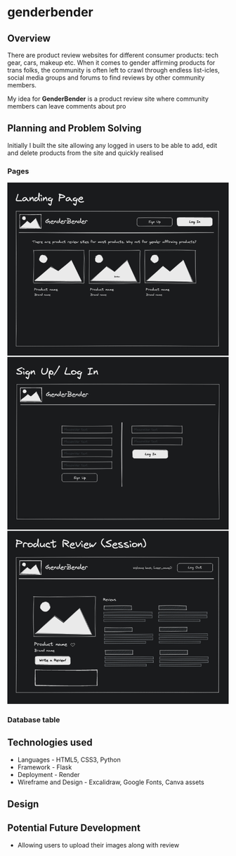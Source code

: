# genderbender

## Overview
There are product review websites for different consumer products: tech gear, cars, makeup etc. When it comes to gender affirming products for trans folks, the community is often left to crawl through endless list-icles, social media groups and forums to find reviews by other community members.

My idea for **GenderBender** is a product review site where community members can leave comments about pro

## Planning and Problem Solving
Initially I built the site allowing any logged in users to be able to add, edit and delete products from the site and quickly realised 
### Pages
![Landing page wireframe](/static/images/wireframe/wireframe-landing.png)
![Log in/ sign up page wireframe](/static/images/wireframe/wireframe-signup_login.png)
![Product review page wireframe](/static/images/wireframe/wireframe-product_review.png)

### Database table

## Technologies used
- Languages - HTML5, CSS3, Python
- Framework - Flask
- Deployment - Render
- Wireframe and Design - Excalidraw, Google Fonts, Canva assets

## Design

## Potential Future Development
- Allowing users to upload their images along with review
